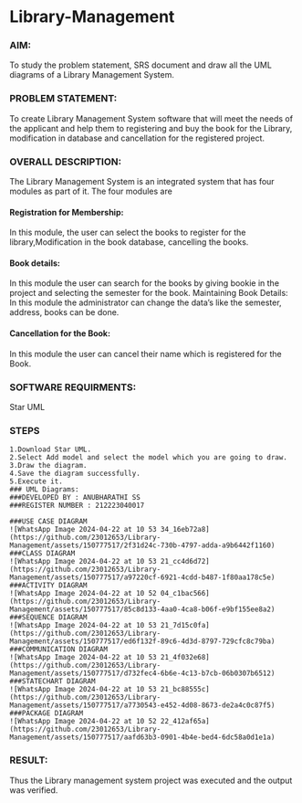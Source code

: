 # Library-Management
### AIM:
To study the problem statement, SRS document and draw all the UML diagrams of a Library Management System.
### PROBLEM STATEMENT:
To create Library Management System software that will meet the needs of the applicant
and help them to registering and buy the book for the Library, modification in database and
cancellation for the registered project.
### OVERALL DESCRIPTION:
The Library Management System is an integrated system that has four modules as part of
it. The four modules are
#### Registration for Membership:
In this module, the user can select the books to register for the library,Modification in the book
database, cancelling the books.
#### Book details:
In this module the user can search for the books by giving bookie in the project and selecting
the semester for the book.
Maintaining Book Details:
In this module the administrator can change the data’s like the semester, address, books can be
done.
#### Cancellation for the Book:
In this module the user can cancel their name which is registered for the Book.
### SOFTWARE REQUIRMENTS:
Star UML
### STEPS
```
1.Download Star UML.
2.Select Add model and select the model which you are going to draw.
3.Draw the diagram.
4.Save the diagram successfully.
5.Execute it.
### UML Diagrams:
###DEVELOPED BY : ANUBHARATHI SS
###REGISTER NUMBER : 212223040017

###USE CASE DIAGRAM
![WhatsApp Image 2024-04-22 at 10 53 34_16eb72a8](https://github.com/23012653/Library-Management/assets/150777517/2f31d24c-730b-4797-adda-a9b6442f1160)
###CLASS DIAGRAM
![WhatsApp Image 2024-04-22 at 10 53 21_cc4d6d72](https://github.com/23012653/Library-Management/assets/150777517/a97220cf-6921-4cdd-b487-1f80aa178c5e)
###ACTIVITY DIAGRAM
![WhatsApp Image 2024-04-22 at 10 52 04_c1bac566](https://github.com/23012653/Library-Management/assets/150777517/85c8d133-4aa0-4ca8-b06f-e9bf155ee8a2)
###SEQUENCE DIAGRAM
![WhatsApp Image 2024-04-22 at 10 53 21_7d15c0fa](https://github.com/23012653/Library-Management/assets/150777517/ed6f132f-89c6-4d3d-8797-729cfc8c79ba)
###COMMUNICATION DIAGRAM
![WhatsApp Image 2024-04-22 at 10 53 21_4f032e68](https://github.com/23012653/Library-Management/assets/150777517/d732fec4-6b6e-4c13-b7cb-06b0307b6512)
###STATECHART DIAGRAM
![WhatsApp Image 2024-04-22 at 10 53 21_bc88555c](https://github.com/23012653/Library-Management/assets/150777517/a7730543-e452-4d08-8673-de2a4c0c87f5)
###PACKAGE DIAGRAM
![WhatsApp Image 2024-04-22 at 10 52 22_412af65a](https://github.com/23012653/Library-Management/assets/150777517/aafd63b3-0901-4b4e-bed4-6dc58a0d1e1a)
```
### RESULT:
Thus the Library management system project was executed and the output was verified.
